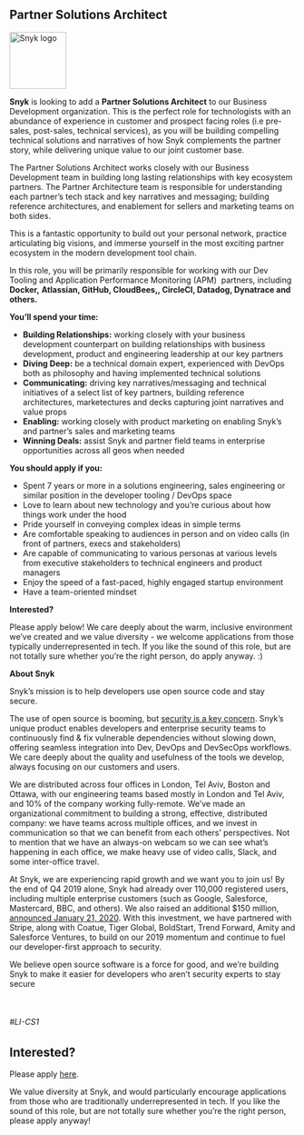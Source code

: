 Partner Solutions Architect
---

<img src="https://res.cloudinary.com/snyk/image/upload/v1537345894/press-kit/brand/logo-black.png" width="100" alt="Snyk logo" />

<p><span style="font-weight: 400;"><strong>Snyk</strong> is looking to add a <strong>Partner Solutions Architect</strong> to our Business Development organization. This is the perfect role for technologists with an abundance of experience in customer and prospect facing roles (i.e pre-sales, post-sales, technical services), as you will be building compelling technical solutions and narratives of how Snyk complements the partner story, while delivering unique value to our joint customer base.</span></p>
<p><span style="font-weight: 400;">The Partner Solutions Architect works closely with our Business Development team in building long lasting relationships with key ecosystem partners. The Partner Architecture team is responsible for understanding each partner’s tech stack and key narratives and messaging; building reference architectures, and enablement for sellers and marketing teams on both sides.</span></p>
<p><span style="font-weight: 400;">This is a fantastic opportunity to build out your personal network, practice articulating big visions, and immerse yourself in the most exciting partner ecosystem in the modern development tool chain.</span></p>
<p><span style="font-weight: 400;">In this role, you will be primarily responsible for working with our Dev Tooling and Application Performance Monitoring (APM)&nbsp; partners, including </span><strong>Docker,</strong> <strong>Atlassian, GitHub, CloudBees,, CircleCI, Datadog, Dynatrace and others.</strong></p>
<p><strong>You’ll spend your time:</strong></p>
<ul>
<li style="font-weight: 400;"><strong>Building Relationships:</strong><span style="font-weight: 400;"> working closely with your business development counterpart on building relationships with business development, product and engineering leadership at our key partners</span></li>
<li style="font-weight: 400;"><strong>Diving Deep:</strong><span style="font-weight: 400;"> be a technical domain expert, experienced with DevOps both as philosophy and having implemented technical solutions</span></li>
<li style="font-weight: 400;"><strong>Communicating:</strong><span style="font-weight: 400;"> driving key narratives/messaging and technical initiatives of a select list of key partners, building reference architectures, marketectures and decks capturing joint narratives and value props</span></li>
<li><strong>Enabling:</strong> working closely with product marketing on enabling Snyk’s and partner’s sales and marketing teams</li>
<li><strong>Winning Deals:</strong> assist Snyk and partner field teams in enterprise opportunities across all geos when needed</li>
</ul>
<p><strong>You should apply if you:</strong></p>
<ul>
<li style="font-weight: 400;"><span style="font-weight: 400;">Spent 7 years or more in a solutions engineering, sales engineering or similar position in the developer tooling / DevOps space</span></li>
<li style="font-weight: 400;"><span style="font-weight: 400;">Love to learn about new technology and you’re curious about how things work under the hood</span></li>
<li style="font-weight: 400;"><span style="font-weight: 400;">Pride yourself in conveying complex ideas in simple terms&nbsp;</span></li>
<li style="font-weight: 400;"><span style="font-weight: 400;">Are comfortable speaking to audiences in person and on video calls (in front of partners, execs and stakeholders)</span></li>
<li style="font-weight: 400;"><span style="font-weight: 400;">Are capable of communicating to various personas at various levels from executive stakeholders to technical engineers and product managers</span></li>
<li style="font-weight: 400;"><span style="font-weight: 400;">Enjoy the speed of a fast-paced, highly engaged startup environment</span></li>
<li style="font-weight: 400;"><span style="font-weight: 400;">Have a team-oriented mindset</span></li>
</ul>
<p><strong>Interested?</strong></p>
<p><span style="font-weight: 400;">Please apply below! We care deeply about the warm, inclusive environment we’ve created and we value diversity - we welcome applications from those typically underrepresented in tech. If you like the sound of this role, but are not totally sure whether you’re the right person, do apply anyway. :)</span></p>
<p><strong>About Snyk</strong></p>
<p><span style="font-weight: 400;">Snyk’s mission is to help developers use open source code and stay secure.&nbsp;</span></p>
<p><span style="font-weight: 400;">The use of open source is booming, but </span><a href="https://snyk.io/blog/devsecops-insights-2020/"><span style="font-weight: 400;">security is a key concern</span></a><span style="font-weight: 400;">. Snyk’s unique product enables developers and enterprise security teams to continuously find &amp; fix vulnerable dependencies without slowing down, offering seamless integration into Dev, DevOps and DevSecOps workflows. We care deeply about the quality and usefulness of the tools we develop, always focusing on our customers and users.&nbsp;</span></p>
<p><span style="font-weight: 400;">We are distributed across four offices in London, Tel Aviv, Boston and Ottawa, with our engineering teams based mostly in London and Tel Aviv, and 10% of the company working fully-remote. We’ve made an organizational commitment to building a strong, effective, distributed company: we have teams across multiple offices, and we invest in communication so that we can benefit from each others’ perspectives. Not to mention that we have an always-on webcam so we can see what’s happening in each office, we make heavy use of video calls, Slack, and some inter-office travel.</span></p>
<p><span style="font-weight: 400;">At Snyk, we are experiencing rapid growth and we want you to join us! By the end of Q4 2019 alone, Snyk had already over 110,000 registered users, including multiple enterprise customers (such as Google, Salesforce, Mastercard, BBC, and others). We also raised an additional $150 million, </span><a href="https://snyk.io/blog/snyk-closes-150m/"><span style="font-weight: 400;">announced January 21, 2020</span></a><span style="font-weight: 400;">. With this investment, we have partnered with Stripe, along with Coatue, Tiger Global, BoldStart, Trend Forward, Amity and Salesforce Ventures, to build on our 2019 momentum and continue to fuel our developer-first approach to security.&nbsp;</span></p>
<p><span style="font-weight: 400;">We believe open source software is a force for good, and we’re building Snyk to make it easier for developers who aren’t security experts to stay secure</span></p>
<p>&nbsp;</p>
<h6><span style="font-weight: 400;">#LI-CS1</span></h6>

Interested?
---

Please apply [here](https://boards.greenhouse.io/snyk/jobs/4778571002#app).

We value diversity at Snyk, and would particularly encourage applications from those who are traditionally underrepresented in tech.
If you like the sound of this role, but are not totally sure whether you’re the right person, please apply anyway!
